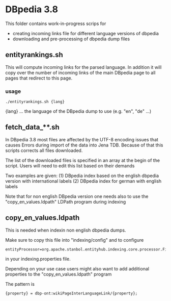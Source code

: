 DBpedia 3.8
===========

This folder contains work-in-progress scrips for

* creating incoming links file for different language versions of dbpedia
* downloading and pre-processing of dbpedia dump files

entityrankings.sh
-----------------

This will compute incoming links for the parsed language. In addition it will copy over the number of incoming links of the main DBpedia page to all pages that redirect to this page.

### usage

    ./entityrankings.sh {lang}

{lang} ... the language of the DBpedia dump to use (e.g. "en", "de" ...) 


fetch_data_**.sh
----------------

In DBpedia 3.8 most files are affected by the UTF-8 encoding issues that causes Errors during import of the data into Jena TDB. Because of that this scripts corrects all files downloaded.

The list of the downloaded files is specified in an array at the begin of the script. Users will need to edit this list based on their demands

Two examples are given: (1) DBpedia index based on the english dbpedia version with international labels (2) DBpedia index for german with english labels

Note that for non english DBpedia version one needs also to use the "copy_en_values.ldpath" LDPath program during indexing

copy_en_values.ldpath
---------------------

This is needed when indexin non english dbpedia dumps.

Make sure to copy this file into "indexing/config" and to configure 

    entityProcessor=org.apache.stanbol.entityhub.indexing.core.processor.FieldValueFilter,config:entityTypes;org.apache.stanbol.entityhub.indexing.core.processor.LdpathSourceProcessor,ldpath:copy_en_values.ldpath;org.apache.stanbol.entityhub.indexing.core.processor.FiledMapperProcessor

in your indexing.properties file.

Depending on your use case users might also want to add additional properties to the "copy_en_values.ldpath" program

The pattern is

    {property} = dbp-ont:wikiPageInterLanguageLink/{property};

